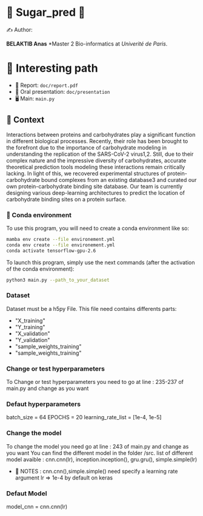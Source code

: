# 🦙 Sugar_pred 🦙

✍ Author:

**BELAKTIB Anas**
*Master 2 Bio-informatics at *Univerité de Paris*.

# 🔎 Interesting path
- 📑 Report: `doc/report.pdf`
- 📢 Oral presentation: `doc/presentation`
- 🖥 Main: `main.py`

## 🤔 Context
Interactions between proteins and carbohydrates play a significant function in different biological processes. Recently, their role has been brought to the forefront due to the importance of carbohydrate modeling in understanding the replication of the SARS-CoV-2 virus1,2. Still, due to their complex nature and the impressive diversity of carbohydrates, accurate theoretical prediction tools modeling these interactions remain critically lacking. In light of this, we recovered experimental structures of protein-carbohydrate bound complexes from an existing database3 and curated our own protein-carbohydrate binding site database. Our team is currently designing various deep-learning architectures to predict the location of carbohydrate binding sites on a protein surface.
### 🐍 Conda environment

To use this program, you will need to create a conda environment like so:

```bash
mamba env create --file environement.yml
conda env create --file environement.yml
conda activate tensorflow-gpu-2.6
```

To launch this program, simply use the next commands (after the activation of the conda environment):

```bash
python3 main.py --path_to_your_dataset
```
### Dataset
Dataset must be a h5py File. This file need contains differents parts:
- "X_training"
- "Y_training"
- "X_validation"
- "Y_validation"
- "sample_weights_training"
- "sample_weights_training"

### Change or test hyperparameters
To Change or test hyperparameters you need to go at line : 235-237 of main.py and change as you want

### Defaut hyperparameters
batch_size = 64
EPOCHS = 20
learning_rate_list = [1e-4, 1e-5]  

### Change the model
To change the model you need go at line : 243 of main.py and change as you want
You can find the different  model in the folder /src.
list of different model avaible : cnn.cnn(lr), inception.inception(), gru.gru(), simple.simple(lr)
- 📑 NOTES : cnn.cnn(),simple.simple() need specify a learning rate argument lr => 1e-4 by default on keras

### Defaut Model
   model_cnn = cnn.cnn(lr)


